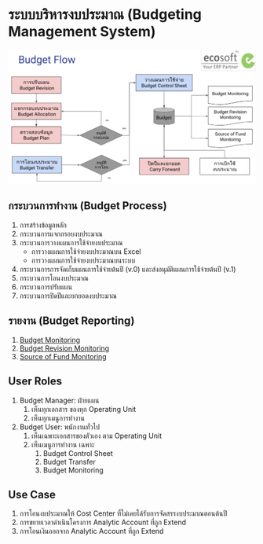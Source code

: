 # ระบบบริหารงบประมาณ (Budgeting Management System)

![Budget work flow](img/budget_flow.png)

## กระบวนการทำงาน (Budget Process)

1. การสร้างข้อมูลหลัก
2. กระบวนการแจกกรอบงบประมาณ
3. กระบวนการวางแผนการใช้จ่ายงบประมาณ
      - การวางแผนการใช้จ่ายงบประมาณบน Excel
      - การวางแผนการใช้จ่ายงบประมาณบนระบบ
4. กระบวนการการจัดเก็บแผนการใช้จ่ายต้นปี (v.0) และส่งอนุมัติแผนการใช้จ่ายต้นปี (v.1)
5. กระบวนการโอนงบประมาณ
6. กระบวนการปรับแผน
7. กระบวนการปิดปีและยกยอดงบประมาณ

## รายงาน (Budget Reporting)

1. [Budget Monitoring](monitoring/1_budget_monitoring.md)
2. [Budget Revision Monitoring](monitoring/2_revision_monitoring.md)
3. [Source of Fund Monitoring](monitoring/3_sof_monitoring.md)

## User Roles

1. Budget Manager: ฝ่ายแผน
      1. เห็นทุกเอกสาร ของทุก Operating Unit
      2. เห็นทุกเมนูการทำงาน
2. Budget User: พนักงานทั่วไป
      1. เห็นเฉพาะเอกสารของตัวเอง ตาม Operating Unit
      2. เห็นเมนูการทำงาน เฉพาะ
         1. Budget Control Sheet
         2. Budget Transfer
         3. Budget Monitoring

## Use Case

1. การโอนงบประมาณให้ Cost Center ที่ไม่เคยได้รับการจัดสรรงบประมาณตอนต้นปี
2. การขยายเวลาดำเนินโครงการ Analytic Account ที่ถูก Extend
3. การโอนเงินออกจาก Analytic Account ที่ถูก Extend
